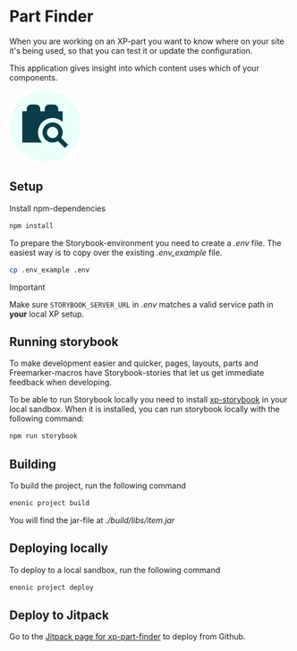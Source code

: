 # Part Finder

When you are working on an XP-part you want to know where on your site it's being used, so that you can test it or
update the configuration.

This application gives insight into which content uses which of your components.

![Part finder icon](./src/main/resources/application.svg)

## Setup

Install npm-dependencies

```bash
npm install
```

To prepare the Storybook-environment you need to create a _.env_ file. The easiest way is to copy over the existing
_.env_example_ file.

```bash
cp .env_example .env
```

> [!IMPORTANT]
> Make sure `STORYBOOK_SERVER_URL` in _.env_ matches a valid service path in **your** local XP setup.

## Running storybook

To make development easier and quicker, pages, layouts, parts and Freemarker-macros have Storybook-stories that let us
get immediate feedback when developing.

To be able to run Storybook locally you need to install [xp-storybook](https://github.com/ItemConsulting/xp-storybook)
in your local sandbox. When it is installed, you can run storybook locally with the following command:

```bash
npm run storybook
```

## Building

To build the project, run the following command

```bash
enonic project build
```

You will find the jar-file at _./build/libs/item.jar_

## Deploying locally

To deploy to a local sandbox, run the following command

```bash
enonic project deploy
```

## Deploy to Jitpack

Go to the [Jitpack page for xp-part-finder](https://jitpack.io/#no.item/xp-part-finder) to deploy from Github.
